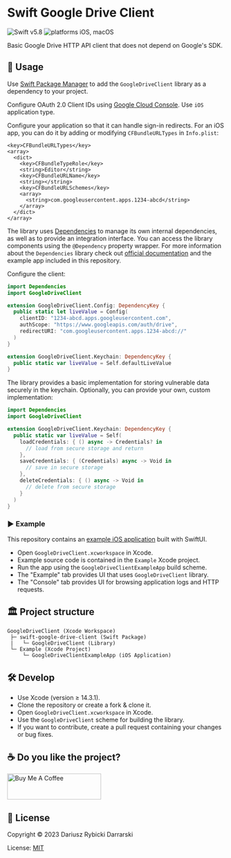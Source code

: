 # Swift Google Drive Client

![Swift v5.8](https://img.shields.io/badge/swift-v5.8-orange.svg)
![platforms iOS, macOS](https://img.shields.io/badge/platforms-iOS,_macOS-blue.svg)

Basic Google Drive HTTP API client that does not depend on Google's SDK.

## 📖 Usage

Use [Swift Package Manager](https://swift.org/package-manager/) to add the `GoogleDriveClient` library as a dependency to your project.

Configure OAuth 2.0 Client IDs using [Google Cloud Console](https://console.cloud.google.com/). Use `iOS` application type.

Configure your application so that it can handle sign-in redirects. For an iOS app, you can do it by adding or modifying `CFBundleURLTypes` in `Info.plist`:

```
<key>CFBundleURLTypes</key>
<array>
  <dict>
    <key>CFBundleTypeRole</key>
    <string>Editor</string>
    <key>CFBundleURLName</key>
    <string></string>
    <key>CFBundleURLSchemes</key>
    <array>
      <string>com.googleusercontent.apps.1234-abcd</string>
    </array>
  </dict>
</array>
```

The library uses [Dependencies](https://github.com/pointfreeco/swift-dependencies) to manage its own internal dependencies, as well as to provide an integration interface. You can access the library components using the `@Dependency` property wrapper. For more information about the `Dependencies` library check out [official documentation](https://pointfreeco.github.io/swift-dependencies/main/documentation/dependencies) and the example app included in this repository.

Configure the client:

```swift
import Dependencies
import GoogleDriveClient

extension GoogleDriveClient.Config: DependencyKey {
  public static let liveValue = Config(
    clientID: "1234-abcd.apps.googleusercontent.com",
    authScope: "https://www.googleapis.com/auth/drive",
    redirectURI: "com.googleusercontent.apps.1234-abcd://"
  )
}

extension GoogleDriveClient.Keychain: DependencyKey {
  public static var liveValue = Self.defaultLiveValue
}
```

The library provides a basic implementation for storing vulnerable data securely in the keychain. Optionally, you can provide your own, custom implementation:

```swift
import Dependencies
import GoogleDriveClient

extension GoogleDriveClient.Keychain: DependencyKey {
  public static var liveValue = Self(
    loadCredentials: { () async -> Credentials? in
      // load from secure storage and return
    },
    saveCredentials: { (Credentials) async -> Void in
      // save in secure storage
    },
    deleteCredentials: { () async -> Void in
      // delete from secure storage
    }
  )
}
``` 

### ▶️ Example

This repository contains an [example iOS application](Example/GoogleDriveClientExampleApp) built with SwiftUI.

- Open `GoogleDriveClient.xcworkspace` in Xcode.
- Example source code is contained in the `Example` Xcode project.
- Run the app using the `GoogleDriveClientExampleApp` build scheme.
- The "Example" tab provides UI that uses `GoogleDriveClient` library.
- The "Console" tab provides UI for browsing application logs and HTTP requests.

## 🏛 Project structure

```
GoogleDriveClient (Xcode Workspace)
 ├─ swift-google-drive-client (Swift Package)
 |   └─ GoogleDriveClient (Library)
 └─ Example (Xcode Project)
     └─ GoogleDriveClientExampleApp (iOS Application)
```

## 🛠 Develop

- Use Xcode (version ≥ 14.3.1).
- Clone the repository or create a fork & clone it.
- Open `GoogleDriveClient.xcworkspace` in Xcode.
- Use the `GoogleDriveClient` scheme for building the library.
- If you want to contribute, create a pull request containing your changes or bug fixes.

## ☕️ Do you like the project?

<a href="https://www.buymeacoffee.com/darrarski" target="_blank"><img src="https://cdn.buymeacoffee.com/buttons/v2/default-yellow.png" alt="Buy Me A Coffee" height="60" width="217" style="height: 60px !important;width: 217px !important;" ></a>

## 📄 License

Copyright © 2023 Dariusz Rybicki Darrarski

License: [MIT](LICENSE)
